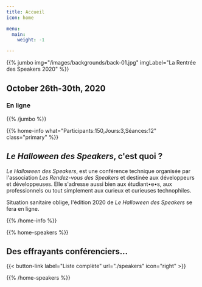 ```yaml
---
title: Accueil
icon: home

menu:
  main:
    weight: -1

---
```


<!-- ... -->

{{% jumbo img="/images/backgrounds/back-01.jpg" imgLabel="La Rentrée des Speakers 2020" %}}


## October 26th-30th, 2020
### En ligne

<!-- ... -->

{{% /jumbo %}}



<!-- ... -->

{{% home-info what="Participants:150,Jours:3,Séances:12" class="primary" %}}

## *Le Halloween des Speakers*, c'est quoi ?

*Le Halloween des Speakers*, est une conférence technique organisée par l'association *Les Rendez-vous des Speakers* et destinée aux développeurs et développeuses. Elle s'adresse aussi bien aux étudiant•e•s, aux professionnels ou tout simplement aux curieux et curieuses technophiles.

Situation sanitaire oblige, l'édition 2020 de *Le Halloween des Speakers* se fera en ligne.

{{% /home-info %}}

<!-- ... -->

<!--
{{% home-tickets %}}
<a class="btn primary" href="https://www.billetweb.fr/devfest-bdm-2020" target="_blank"><svg class="icon icon-cfp"><use xlink:href="#ticket"></use></svg>Billetterie</a>

<ul>
<li>{{< ticket name="Pre Early Birds"
           starts="2019-11-22"
           ends="2019-11-30"
           price="20 €"
           info="25 premières places"
           close="true"
           url="https://www.billetweb.fr/devfest-bdm-2020" >}}</li>
<li>{{< ticket name="Early Birds"
           starts="2019-12-01"
           ends="2019-12-15"
           price="25 €"
           info="50 premières places"
           close="true"
           url="https://www.billetweb.fr/devfest-bdm-2020" >}}</li>
<li>{{< ticket name="Normal"
           starts="2019-12-16"
           ends="2020-02-27"
           price="30 €"
           info="325 places restantes"
           url="https://www.billetweb.fr/devfest-bdm-2020" >}}</li>
</ul>
{{% /home-tickets %}}


<!-- ... -->
{{% home-speakers %}}
## Des effrayants conférenciers...

{{< button-link label="Liste complète"
                url="./speakers"
                icon="right" >}}

{{% /home-speakers %}}

<!-- ... -->
<!--
{{% home-location
    image="/images/map.jpg"
    address="20 Rue Duquesne, 29200 Brest, France"
    latitude="48.3918316"
    longitude="-4.4883138" %}}

## Le lieu

### Faculté de Lettres et Sciences Humaines

La Faculté de Lettres et Sciences Humaines, en plein coeur de Brest, 
accueillira à nouveau cette année le La Rentrée des Speakers.

{{% /home-location %}}

<!-- ... -->
<!--
{{% youtube-section 

    title="Aftermovie La Rentrée des Speakers 2019" 
    link="q_dndapuilI" %}}

<!-- ... -->

